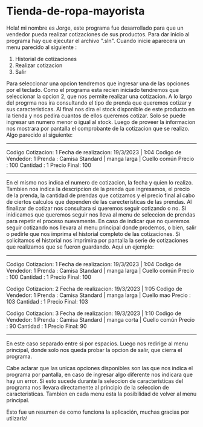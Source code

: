 # Tienda-de-ropa-mayorista

Hola! mi nombre es Jorge, este programa fue desarrollado para  que un vendedor pueda realizar cotizaciones de sus productos.
Para dar inicio al programa hay que ejecutar el archivo ".sln". 
Cuando inicie aparecera un menu parecido al siguiente : 

1) Historial de cotizaciones
2) Realizar cotizacion
3) Salir

Para seleccionar una opcion tendremos que ingresar una de las opciones por el teclado.
Como el programa esta recien iniciado tendremos que seleccionar la opcion 2, que nos permite realizar una cotizacion.
A lo largo del progrma nos ira consultando el tipo de prenda que queremos cotizar y sus caracteristicas. 
Al final nos dira el stock disponible de este producto en la tienda y nos pedira cuantos de ellos queremos cotizar. Solo se puede ingresar un numero menor
o igual al stock. 
Luego de proveer la informacion nos mostrara por pantalla el comprobante de la cotizacion que se realizo. Algo parecido al siguiente: 
_________________________________________________________
Codigo Cotizacion: 1
Fecha de realizacion: 19/3/2023 | 1:04
Codigo de Vendedor: 1
Prenda : Camisa Standard |  manga larga | Cuello común
Precio : 100
Cantidad : 1
Precio Final: 100
_________________________________________________________

En el mismo nos indica el numero de cotizacion, la fecha y quien lo realizo. Tambien nos indica la descripcion de la prenda que ingresamos,
el precio de la prenda, la cantidad de prendas que cotizamos y el precio final al cabo de ciertos calculos que dependen de las carecteristicas de las prendas.
Al finalizar de cotizar nos consultara si queremos seguir cotizando o no. Si inidicamos que queremos seguir nos lleva al menu de seleccion de prendas para 
repetir el proceso nuevamente. En caso de indicar que no queremos seguir cotizando nos llevara al menu principal donde prodemos, o bien, salir o pedirle que nos 
imprima el historial completo de las cotizaciones.
Si solicitamos el historial nos imprimira por pantalla la serie de cotizaciones que realizamos que se fueron guardando. Aqui un ejemplo:

_____________________________________________________________________
Codigo Cotizacion: 1
Fecha de realizacion: 19/3/2023 | 1:04
Codigo de Vendedor: 1
Prenda : Camisa Standard |  manga larga | Cuello común
Precio : 100
Cantidad : 1
Precio Final: 100

Codigo Cotizacion: 2
Fecha de realizacion: 19/3/2023 | 1:05
Codigo de Vendedor: 1
Prenda : Camisa Standard |  manga larga | Cuello mao
Precio : 103
Cantidad : 1
Precio Final: 103

Codigo Cotizacion: 3
Fecha de realizacion: 19/3/2023 | 1:10
Codigo de Vendedor: 1
Prenda : Camisa Standard |  manga corta | Cuello común
Precio : 90
Cantidad : 1
Precio Final: 90
_____________________________________________________________________

En este caso separado entre si por espacios. 
Luego nos redirige al menu principal, donde solo nos queda probar la opcion de salir, que cierra el programa.

Cabe aclarar que las unicas opciones disponibles son las que nos indica el programa por pantalla, en caso de ingresar algo diferente nos indicara que hay un error.
Si esto sucede durante la seleccion de características del programa nos llevara directamente al principio de la seleccion de caracteristicas.
Tambien en cada menu esta la posibilidad de volver al menu principal.

Esto fue un resumen de como funciona la aplicación, muchas gracias por utilzarla! 
